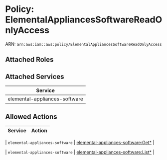 # Policy: ElementalAppliancesSoftwareReadOnlyAccess

ARN: `arn:aws:iam::aws:policy/ElementalAppliancesSoftwareReadOnlyAccess`

## Attached Roles

## Attached Services

| Service |
|---------|
| elemental-appliances-software |

## Allowed Actions

| Service | Action |
|:-------:|--------|

| `elemental-appliances-software` | [elemental-appliances-software:Get*](../actions.md#elemental-appliances-software:getall) |

| `elemental-appliances-software` | [elemental-appliances-software:List*](../actions.md#elemental-appliances-software:listall) |
